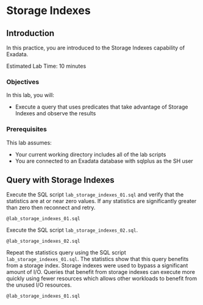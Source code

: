 # Storage Indexes

## Introduction

In this practice, you are introduced to the Storage Indexes capability of Exadata.

Estimated Lab Time: 10 minutes

### Objectives

In this lab, you will:
* Execute a query that uses predicates that take advantage of Storage Indexes and observe the results

### Prerequisites

This lab assumes:
* Your current working directory includes all of the lab scripts
* You are connected to an Exadata database with sqlplus as the SH user

## Query with Storage Indexes

Execute the SQL script `lab_storage_indexes_01.sql` and verify that the statistics are at or near zero values. If any statistics are significantly greater than zero then reconnect and retry.

    @lab_storage_indexes_01.sql

Execute the SQL script `lab_storage_indexes_02.sql`.

    @lab_storage_indexes_02.sql

Repeat the statistics query using the SQL script `lab_storage_indexes_01.sql`. The statistics show that this query benefits from a storage index. Storage indexes were used to bypass a significant amount of I/O. Queries that benefit from storage indexes can execute more quickly using fewer resources which allows other workloads to benefit from the unused I/O resources.

    @lab_storage_indexes_01.sql

